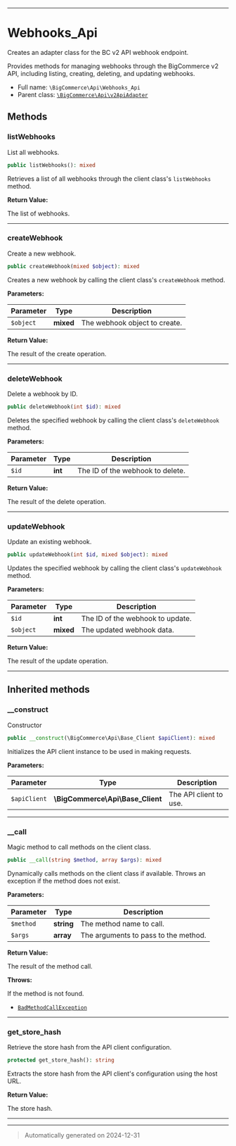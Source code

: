 ***

# Webhooks_Api

Creates an adapter class for the BC v2 API webhook endpoint.

Provides methods for managing webhooks through the BigCommerce v2 API, including listing,
creating, deleting, and updating webhooks.

* Full name: `\BigCommerce\Api\Webhooks_Api`
* Parent class: [`\BigCommerce\Api\v2ApiAdapter`](./classes/BigCommerce/Api/v2ApiAdapter.md)




## Methods


### listWebhooks

List all webhooks.

```php
public listWebhooks(): mixed
```

Retrieves a list of all webhooks through the client class's `listWebhooks` method.







**Return Value:**

The list of webhooks.




***

### createWebhook

Create a new webhook.

```php
public createWebhook(mixed $object): mixed
```

Creates a new webhook by calling the client class's `createWebhook` method.






**Parameters:**

| Parameter | Type | Description |
|-----------|------|-------------|
| `$object` | **mixed** | The webhook object to create. |


**Return Value:**

The result of the create operation.




***

### deleteWebhook

Delete a webhook by ID.

```php
public deleteWebhook(int $id): mixed
```

Deletes the specified webhook by calling the client class's `deleteWebhook` method.






**Parameters:**

| Parameter | Type | Description |
|-----------|------|-------------|
| `$id` | **int** | The ID of the webhook to delete. |


**Return Value:**

The result of the delete operation.




***

### updateWebhook

Update an existing webhook.

```php
public updateWebhook(int $id, mixed $object): mixed
```

Updates the specified webhook by calling the client class's `updateWebhook` method.






**Parameters:**

| Parameter | Type | Description |
|-----------|------|-------------|
| `$id` | **int** | The ID of the webhook to update. |
| `$object` | **mixed** | The updated webhook data. |


**Return Value:**

The result of the update operation.




***


## Inherited methods


### __construct

Constructor

```php
public __construct(\BigCommerce\Api\Base_Client $apiClient): mixed
```

Initializes the API client instance to be used in making requests.






**Parameters:**

| Parameter | Type | Description |
|-----------|------|-------------|
| `$apiClient` | **\BigCommerce\Api\Base_Client** | The API client to use. |





***

### __call

Magic method to call methods on the client class.

```php
public __call(string $method, array $args): mixed
```

Dynamically calls methods on the client class if available. Throws an exception if the method does not exist.






**Parameters:**

| Parameter | Type | Description |
|-----------|------|-------------|
| `$method` | **string** | The method name to call. |
| `$args` | **array** | The arguments to pass to the method. |


**Return Value:**

The result of the method call.



**Throws:**
<p>If the method is not found.</p>

- [`BadMethodCallException`](./classes/BadMethodCallException.md)



***

### get_store_hash

Retrieve the store hash from the API client configuration.

```php
protected get_store_hash(): string
```

Extracts the store hash from the API client's configuration using the host URL.







**Return Value:**

The store hash.




***


***
> Automatically generated on 2024-12-31
